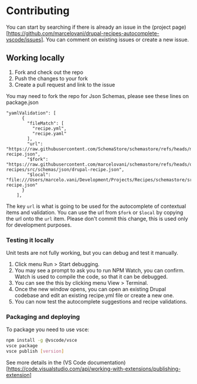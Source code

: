 # Contributing

You can start by searching if there is already an issue in the (project page)[https://github.com/marcelovani/drupal-recipes-autocomplete-vscode/issues]. You can comment on existing issues or create a new issue.

## Working locally

1. Fork and check out the repo
2. Push the changes to your fork
3. Create a pull request and link to the issue

You may need to fork the repo for Json Schemas, please see these lines on package.json

```
"yamlValidation": [
      {
        "fileMatch": [
          "recipe.yml",
          "recipe.yaml"
        ],
        "url": "https://raw.githubusercontent.com/SchemaStore/schemastore/refs/heads/master/src/schemas/json/drupal-recipe.json",
        "$fork": "https://raw.githubusercontent.com/marcelovani/schemastore/refs/heads/drupal-recipes/src/schemas/json/drupal-recipe.json",
        "$local": "file:///Users/marcelo.vani/Development/Projects/Recipes/schemastore/src/schemas/json/drupal-recipe.json"
      }
    ],
```

The key `url` is what is going to be used for the autocomplete of contextual items and validation. You can use the url from `$fork` or `$local` by copying the url onto the `url` item. Please don't commit this change, this is used only for development purposes.

### Testing it locally

Unit tests are not fully working, but you can debug and test it manually.

1. Click menu Run > Start debugging.
2. You may see a prompt to ask you to run NPM Watch, you can confirm. Watch is used to compile the code, so that it can be debugged.
3. You can see the this by clicking menu View > Terminal.
4. Once the new window opens, you can open an existing Drupal codebase and edit an existing recipe.yml file or create a new one.
5. You can now test the autocomplete suggestions and recipe validations.

### Packaging and deploying

To package you need to use vsce:
```bash
npm install -g @vscode/vsce
vsce package
vsce publish [version]
```

See more details in the (VS Code documentation)[https://code.visualstudio.com/api/working-with-extensions/publishing-extension]

